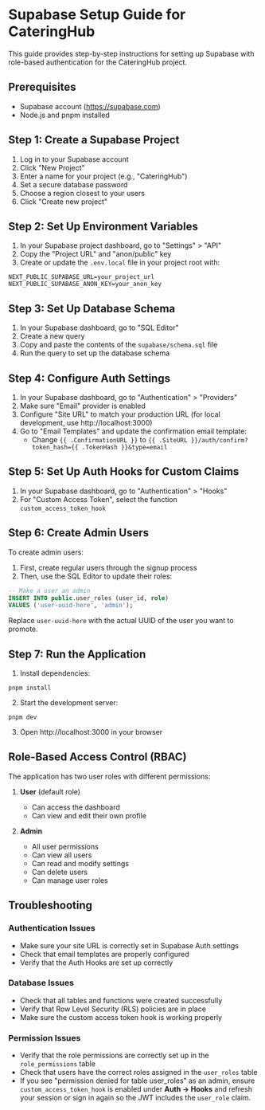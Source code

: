 # Supabase Setup Guide for CateringHub

This guide provides step-by-step instructions for setting up Supabase with role-based authentication for the CateringHub project.

## Prerequisites

- Supabase account (https://supabase.com)
- Node.js and pnpm installed

## Step 1: Create a Supabase Project

1. Log in to your Supabase account
2. Click "New Project"
3. Enter a name for your project (e.g., "CateringHub")
4. Set a secure database password
5. Choose a region closest to your users
6. Click "Create new project"

## Step 2: Set Up Environment Variables

1. In your Supabase project dashboard, go to "Settings" > "API"
2. Copy the "Project URL" and "anon/public" key
3. Create or update the `.env.local` file in your project root with:

```
NEXT_PUBLIC_SUPABASE_URL=your_project_url
NEXT_PUBLIC_SUPABASE_ANON_KEY=your_anon_key
```

## Step 3: Set Up Database Schema

1. In your Supabase dashboard, go to "SQL Editor"
2. Create a new query
3. Copy and paste the contents of the `supabase/schema.sql` file
4. Run the query to set up the database schema

## Step 4: Configure Auth Settings

1. In your Supabase dashboard, go to "Authentication" > "Providers"
2. Make sure "Email" provider is enabled
3. Configure "Site URL" to match your production URL (for local development, use http://localhost:3000)
4. Go to "Email Templates" and update the confirmation email template:
   - Change `{{ .ConfirmationURL }}` to `{{ .SiteURL }}/auth/confirm?token_hash={{ .TokenHash }}&type=email`

## Step 5: Set Up Auth Hooks for Custom Claims

1. In your Supabase dashboard, go to "Authentication" > "Hooks"
2. For "Custom Access Token", select the function `custom_access_token_hook`

## Step 6: Create Admin Users

To create admin users:

1. First, create regular users through the signup process
2. Then, use the SQL Editor to update their roles:

```sql
-- Make a user an admin
INSERT INTO public.user_roles (user_id, role)
VALUES ('user-uuid-here', 'admin');
```

Replace `user-uuid-here` with the actual UUID of the user you want to promote.

## Step 7: Run the Application

1. Install dependencies:
```
pnpm install
```

2. Start the development server:
```
pnpm dev
```

3. Open http://localhost:3000 in your browser

## Role-Based Access Control (RBAC)

The application has two user roles with different permissions:

1. **User** (default role)
   - Can access the dashboard
   - Can view and edit their own profile

2. **Admin**
   - All user permissions
   - Can view all users
   - Can read and modify settings
   - Can delete users
   - Can manage user roles

## Troubleshooting

### Authentication Issues

- Make sure your site URL is correctly set in Supabase Auth settings
- Check that email templates are properly configured
- Verify that the Auth Hooks are set up correctly

### Database Issues

- Check that all tables and functions were created successfully
- Verify that Row Level Security (RLS) policies are in place
- Make sure the custom access token hook is working properly

### Permission Issues

- Verify that the role permissions are correctly set up in the `role_permissions` table
- Check that users have the correct roles assigned in the `user_roles` table
- If you see "permission denied for table user_roles" as an admin,
  ensure `custom_access_token_hook` is enabled under **Auth → Hooks** and
  refresh your session or sign in again so the JWT includes the `user_role`
  claim.
